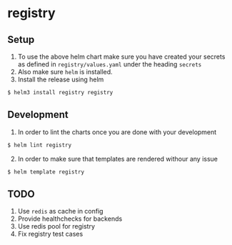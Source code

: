 registry
========

## Setup
1. To use the above helm chart make sure you have created your secrets as defined in `registry/values.yaml` under the heading `secrets`
2. Also make sure `helm` is installed.
3. Install the release using helm
```bash
$ helm3 install registry registry
```

## Development
1. In order to lint the charts once you are done with your development
```bash
$ helm lint registry
```
2. In order to make sure that templates are rendered withour any issue
```bash
$ helm template registry
```

## TODO
1. Use `redis` as cache in config
2. Provide healthchecks for backends
3. Use redis pool for registry
4. Fix registry test cases
